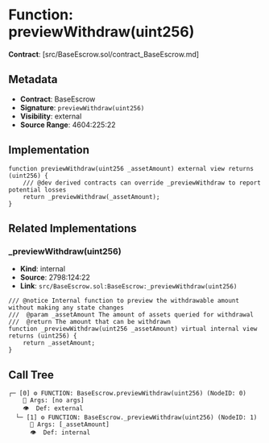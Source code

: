 # Function: previewWithdraw(uint256)

**Contract**: [src/BaseEscrow.sol/contract_BaseEscrow.md]

## Metadata

- **Contract**: BaseEscrow
- **Signature**: `previewWithdraw(uint256)`
- **Visibility**: external
- **Source Range**: 4604:225:22

## Implementation

```solidity
function previewWithdraw(uint256 _assetAmount) external view returns (uint256) {
    /// @dev derived contracts can override _previewWithdraw to report potential losses
    return _previewWithdraw(_assetAmount);
}
```

## Related Implementations

### _previewWithdraw(uint256)

- **Kind**: internal
- **Source**: 2798:124:22
- **Link**: `src/BaseEscrow.sol:BaseEscrow:_previewWithdraw(uint256)`

```solidity
/// @notice Internal function to preview the withdrawable amount without making any state changes
///  @param _assetAmount The amount of assets queried for withdrawal
///  @return The amount that can be withdrawn
function _previewWithdraw(uint256 _assetAmount) virtual internal view returns (uint256) {
    return _assetAmount;
}
```

## Call Tree

```
┌─ [0] ⚙️ FUNCTION: BaseEscrow.previewWithdraw(uint256) (NodeID: 0)
    💬 Args: [no args]
    👁️  Def: external
  └─ [1] ⚙️ FUNCTION: BaseEscrow._previewWithdraw(uint256) (NodeID: 1)
      💬 Args: [_assetAmount]
      👁️  Def: internal
```
